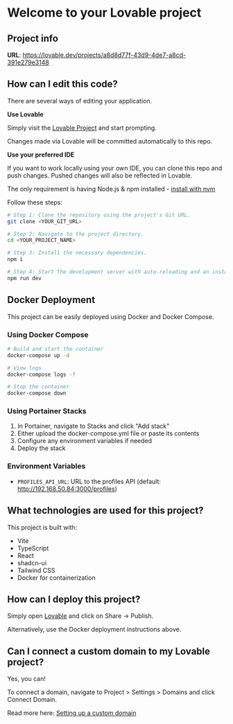 
# Welcome to your Lovable project

## Project info

**URL**: https://lovable.dev/projects/a8d8d77f-43d9-4de7-a8cd-391e279e3148

## How can I edit this code?

There are several ways of editing your application.

**Use Lovable**

Simply visit the [Lovable Project](https://lovable.dev/projects/a8d8d77f-43d9-4de7-a8cd-391e279e3148) and start prompting.

Changes made via Lovable will be committed automatically to this repo.

**Use your preferred IDE**

If you want to work locally using your own IDE, you can clone this repo and push changes. Pushed changes will also be reflected in Lovable.

The only requirement is having Node.js & npm installed - [install with nvm](https://github.com/nvm-sh/nvm#installing-and-updating)

Follow these steps:

```sh
# Step 1: Clone the repository using the project's Git URL.
git clone <YOUR_GIT_URL>

# Step 2: Navigate to the project directory.
cd <YOUR_PROJECT_NAME>

# Step 3: Install the necessary dependencies.
npm i

# Step 4: Start the development server with auto-reloading and an instant preview.
npm run dev
```

## Docker Deployment

This project can be easily deployed using Docker and Docker Compose.

### Using Docker Compose

```sh
# Build and start the container
docker-compose up -d

# View logs
docker-compose logs -f

# Stop the container
docker-compose down
```

### Using Portainer Stacks

1. In Portainer, navigate to Stacks and click "Add stack"
2. Either upload the docker-compose.yml file or paste its contents
3. Configure any environment variables if needed
4. Deploy the stack

### Environment Variables

- `PROFILES_API_URL`: URL to the profiles API (default: http://192.168.50.84:3000/profiles)

## What technologies are used for this project?

This project is built with:

- Vite
- TypeScript
- React
- shadcn-ui
- Tailwind CSS
- Docker for containerization

## How can I deploy this project?

Simply open [Lovable](https://lovable.dev/projects/a8d8d77f-43d9-4de7-a8cd-391e279e3148) and click on Share -> Publish.

Alternatively, use the Docker deployment instructions above.

## Can I connect a custom domain to my Lovable project?

Yes, you can!

To connect a domain, navigate to Project > Settings > Domains and click Connect Domain.

Read more here: [Setting up a custom domain](https://docs.lovable.dev/tips-tricks/custom-domain#step-by-step-guide)

